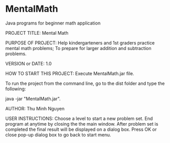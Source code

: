 # MentalMath
Java programs for beginner math application

PROJECT TITLE: Mental Math

PURPOSE OF PROJECT: Help kindergarteners and 1st graders practice mental math problems;
                    To prepare for larger addition and subtraction problems.

VERSION or DATE: 1.0

HOW TO START THIS PROJECT: Execute MentalMath.jar file. 

To run the project from the command line, go to the dist folder and
type the following:

java -jar "MentalMath.jar".

AUTHOR: Thu Minh Nguyen

USER INSTRUCTIONS:
Choose a level to start a new problem set.  End program at anytime by closing the the main window.
After problem set is completed the final result will be displayed on a dialog box.  Press OK or close pop-up dialog box to go back to start menu.
